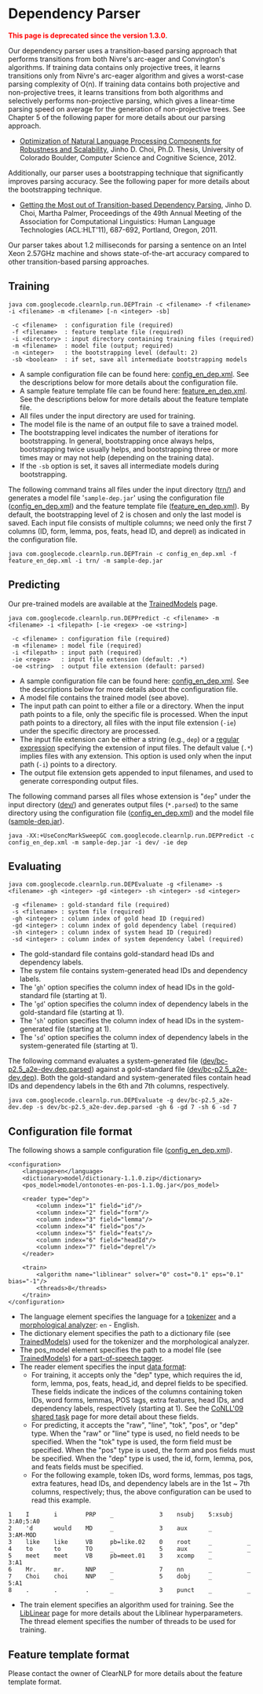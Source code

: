 # Dependency Parser #

<font color='red'><b>This page is deprecated since the version 1.3.0</b></font>.

Our dependency parser uses a transition-based parsing approach that performs transitions from both Nivre's arc-eager and Convington's algorithms.  If training data contains only projective trees, it learns transitions only from Nivre's arc-eager algorithm and gives a worst-case parsing complexity of O(n).  If training data contains both projective and non-projective trees, it learns transitions from both algorithms and selectively performs non-projective parsing, which gives a linear-time parsing speed on average for the generation of non-projective trees.  See Chapter 5 of the following paper for more details about our parsing approach.

  * [Optimization of Natural Language Processing Components for Robustness and Scalability](https://dl.dropbox.com/u/15060914/publications/thesis-choijd.pdf), Jinho D. Choi, Ph.D. Thesis, University of Colorado Boulder, Computer Science and Cognitive Science, 2012.

Additionally, our parser uses a bootstrapping technique that significantly improves parsing accuracy.  See the following paper for more details about the bootstrapping technique.

  * [Getting the Most out of Transition-based Dependency Parsing](http://aclweb.org/anthology-new/P/P11/P11-2121.pdf), Jinho D. Choi, Martha Palmer, Proceedings of the 49th Annual Meeting of the Association for Computational Linguistics: Human Language Technologies (ACL:HLT'11), 687-692, Portland, Oregon, 2011.

Our parser takes about 1.2 milliseconds for parsing a sentence on an Intel Xeon 2.57GHz machine and shows state-of-the-art accuracy compared to other transition-based parsing approaches.

## Training ##

```
java com.googlecode.clearnlp.run.DEPTrain -c <filename> -f <filename> -i <filename> -m <filename> [-n <integer> -sb]

 -c <filename>  : configuration file (required)
 -f <filename>  : feature template file (required)
 -i <directory> : input directory containing training files (required)
 -m <filename>  : model file (output; required)
 -n <integer>   : the bootstrapping level (default: 2)
 -sb <boolean>  : if set, save all intermediate bootstrapping models
```

  * A sample configuration file can be found here: [config\_en\_dep.xml](http://clearnlp.googlecode.com/git/src/main/resources/configure/config_en_dep.xml).  See the descriptions below for more details about the configuration file.
  * A sample feature template file can be found here: [feature\_en\_dep.xml](http://clearnlp.googlecode.com/git/src/main/resources/feature/feature_en_dep.xml).  See the descriptions below for more details about the feature template file.
  * All files under the input directory are used for training.
  * The model file is the name of an output file to save a trained model.
  * The bootstrapping level indicates the number of iterations for bootstrapping.  In general, bootstrapping once always helps, bootstrapping twice usually helps, and bootstrapping three or more times may or may not help (depending on the training data).
  * If the `-sb` option is set, it saves all intermediate models during bootstrapping.

The following command trains all files under the input directory ([trn/](http://clearnlp.googlecode.com/git/src/main/resources/sample-dev/trn)) and generates a model file '`sample-dep.jar`' using the configuration file ([config\_en\_dep.xml](http://clearnlp.googlecode.com/git/src/main/resources/configure/config_en_dep.xml)) and the feature template file ([feature\_en\_dep.xml](http://clearnlp.googlecode.com/git/src/main/resources/feature/feature_en_dep.xml)).  By default, the bootstrapping level of 2 is chosen and only the last model is saved.  Each input file consists of multiple columns; we need only the first 7 columns (ID, form, lemma, pos, feats, head ID, and deprel) as indicated in the configuration file.
```
java com.googlecode.clearnlp.run.DEPTrain -c config_en_dep.xml -f feature_en_dep.xml -i trn/ -m sample-dep.jar
```

## Predicting ##

Our pre-trained models are available at the [TrainedModels](TrainedModels.md) page.

```
java com.googlecode.clearnlp.run.DEPPredict -c <filename> -m <filename> -i <filepath> [-ie <regex> -oe <string>]

 -c <filename> : configuration file (required)
 -m <filename> : model file (required)
 -i <filepath> : input path (required)
 -ie <regex>   : input file extension (default: .*)
 -oe <string>  : output file extension (default: parsed)
```
  * A sample configuration file can be found here: [config\_en\_dep.xml](http://clearnlp.googlecode.com/git/src/main/resources/configure/config_en_dep.xml).  See the descriptions below for more details about the configuration file.
  * A model file contains the trained model (see above).
  * The input path can point to either a file or a directory.  When the input path points to a file, only the specific file is processed.  When the input path points to a directory, all files with the input file extension (`-ie`) under the specific directory are processed.
  * The input file extension can be either a string (e.g., `dep`) or a [regular expression](http://docs.oracle.com/javase/6/docs/api/java/util/regex/Pattern.html) specifying the extension of input files.  The default value (`.*`) implies files with any extension.  This option is used only when the input path (`-i`) points to a directory.
  * The output file extension gets appended to input filenames, and used to generate corresponding output files.

The following command parses all files whose extension is "`dep`" under the input directory ([dev/](http://clearnlp.googlecode.com/git/src/main/resources/sample-dev/dev)) and generates output files (`*.parsed`) to the same directory using the configuration file ([config\_en\_dep.xml](http://clearnlp.googlecode.com/git/src/main/resources/configure/config_en_dep.xml)) and the model file ([sample-dep.jar](https://bitbucket.org/jdchoi77/models/downloads/sample-dep.jar)).

```
java -XX:+UseConcMarkSweepGC com.googlecode.clearnlp.run.DEPPredict -c config_en_dep.xml -m sample-dep.jar -i dev/ -ie dep
```

## Evaluating ##

```
java com.googlecode.clearnlp.run.DEPEvaluate -g <filename> -s <filename> -gh <integer> -gd <integer> -sh <integer> -sd <integer>

 -g <filename> : gold-standard file (required)
 -s <filename> : system file (required)
 -gh <integer> : column index of gold head ID (required)
 -gd <integer> : column index of gold dependency label (required)
 -sh <integer> : column index of system head ID (required)
 -sd <integer> : column index of system dependency label (required)
```

  * The gold-standard file contains gold-standard head IDs and dependency labels.
  * The system file contains system-generated head IDs and dependency labels.
  * The '`gh`' option specifies the column index of head IDs in the gold-standard file (starting at 1).
  * The '`gd`' option specifies the column index of dependency labels in the gold-standard file (starting at 1).
  * The '`sh`' option specifies the column index of head IDs in the system-generated file (starting at 1).
  * The '`sd`' option specifies the column index of dependency labels in the system-generated file (starting at 1).

The following command evaluates a system-generated file ([dev/bc-p2.5\_a2e-dev.dep.parsed](http://clearnlp.googlecode.com/git/src/main/resources/sample-dev/dev/bc-p2.5_a2e-dev.dep.parsed)) against a gold-standard file ([dev/bc-p2.5\_a2e-dev.dep](http://clearnlp.googlecode.com/git/src/main/resources/sample-dev/dev/bc-p2.5_a2e-dev.dep)).  Both the gold-standard and system-generated files contain head IDs and dependency labels in the 6th and 7th columns, respectively.

```
java com.googlecode.clearnlp.run.DEPEvaluate -g dev/bc-p2.5_a2e-dev.dep -s dev/bc-p2.5_a2e-dev.dep.parsed -gh 6 -gd 7 -sh 6 -sd 7
```

## Configuration file format ##

The following shows a sample configuration file ([config\_en\_dep.xml](http://clearnlp.googlecode.com/git/src/main/resources/configure/config_en_dep.xml)).

```
<configuration>
    <language>en</language>
    <dictionary>model/dictionary-1.1.0.zip</dictionary>
    <pos_model>model/ontonotes-en-pos-1.1.0g.jar</pos_model>

    <reader type="dep">
        <column index="1" field="id"/>
        <column index="2" field="form"/>
        <column index="3" field="lemma"/>
        <column index="4" field="pos"/>
        <column index="5" field="feats"/>
        <column index="6" field="headId"/>
        <column index="7" field="deprel"/>
    </reader>

    <train>
        <algorithm name="liblinear" solver="0" cost="0.1" eps="0.1" bias="-1"/>
        <threads>8</threads>
    </train>
</configuration>
```

  * The language element specifies the language for a [tokenizer](Tokenizer.md) and a [morphological analyzer](MPAnalyzer.md): `en` - English.
  * The dictionary element specifies the path to a dictionary file (see [TrainedModels](TrainedModels.md)) used for the tokenizer and the morphological analyzer.
  * The pos\_model element specifies the path to a model file (see [TrainedModels](TrainedModels.md)) for a [part-of-speech tagger](POSTagger.md).
  * The reader element specifies the input [data format](DataFormat.md):
    * For training, it accepts only the "dep" type, which requires the id, form, lemma, pos, feats, head\_id, and deprel fields to be specified.  These fields indicate the indices of the columns containing token IDs, word forms, lemmas, POS tags, extra features, head IDs, and dependency labels, respectively (starting at 1).  See the [CoNLL'09 shared task](http://ufal.mff.cuni.cz/conll2009-st/task-description.html) page for more detail about these fields.
    * For predicting, it accepts the "raw", "line", "tok", "pos", or "dep" type.  When the "raw" or "line" type is used, no field needs to be specified.  When the "tok" type is used, the form field must be specified.  When the "pos" type is used, the form and pos fields must be specified.  When the "dep" type is used, the id, form, lemma, pos, and feats fields must be specified.
    * For the following example, token IDs, word forms, lemmas, pos tags, extra features, head IDs, and dependency labels are in the 1st ~ 7th columns, respectively; thus, the above configuration can be used to read this example.

```
1    I       i        PRP    _             3    nsubj    5:xsubj    3:A0;5:A0
2    'd      would    MD     _             3    aux      _          3:AM-MOD
3    like    like     VB     pb=like.02    0    root     _          _
4    to      to       TO     _             5    aux      _          _
5    meet    meet     VB     pb=meet.01    3    xcomp    _          3:A1
6    Mr.     mr.      NNP    _             7    nn       _          _
7    Choi    choi     NNP    _             5    dobj     _          5:A1
8    .       .        .      _             3    punct    _          _
```

  * The train element specifies an algorithm used for training.  See the [LibLinear](LibLinear.md) page for more details about the Liblinear hyperparameters.  The thread element specifies the number of threads to be used for training.

## Feature template format ##

Please contact the owner of ClearNLP for more details about the feature template format.